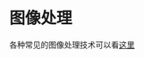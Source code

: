 # 图像处理
各种常见的图像处理技术可以看[这里](https://docs.opencv.org/4.0.0/d2/d96/tutorial_py_table_of_contents_imgproc.html)
